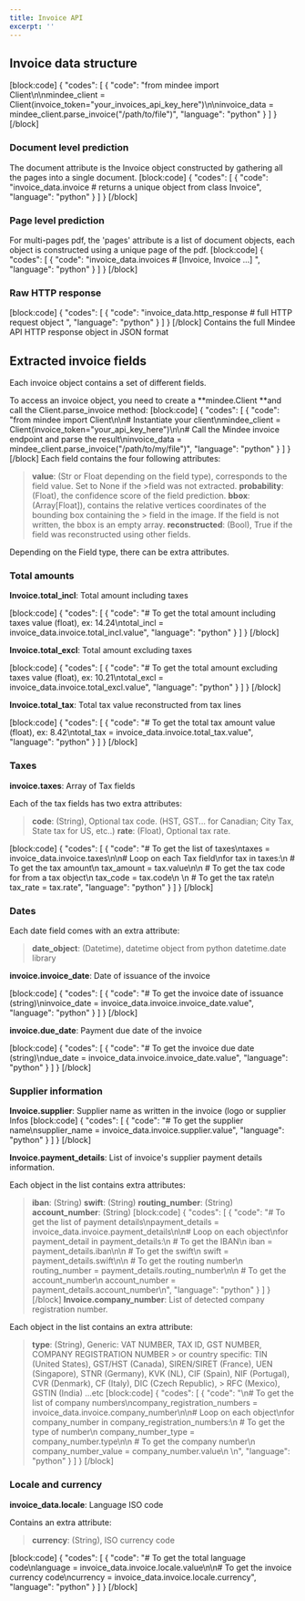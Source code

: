 ```yaml
---
title: Invoice API
excerpt: ''
---
```


## Invoice data structure
[block:code]
{
  "codes": [
    {
      "code": "from mindee import Client\n\nmindee_client = Client(invoice_token=\"your_invoices_api_key_here\")\n\ninvoice_data = mindee_client.parse_invoice(\"/path/to/file\")",
      "language": "python"
    }
  ]
}
[/block]
### Document level prediction

The document attribute is the Invoice object constructed by gathering all the pages into a single document.
[block:code]
{
  "codes": [
    {
      "code": "invoice_data.invoice # returns a unique object from class Invoice",
      "language": "python"
    }
  ]
}
[/block]

### Page level prediction

For multi-pages pdf, the 'pages' attribute is a list of document objects, each object is constructed using a unique page of the pdf.
[block:code]
{
  "codes": [
    {
      "code": "invoice_data.invoices # [Invoice, Invoice ...] ",
      "language": "python"
    }
  ]
}
[/block]
### Raw HTTP response
[block:code]
{
  "codes": [
    {
      "code": "invoice_data.http_response # full HTTP request object ",
      "language": "python"
    }
  ]
}
[/block]
Contains the full Mindee API HTTP response object in JSON format


## Extracted invoice fields

Each invoice object contains a set of different fields.


To access an invoice object, you need to create a **mindee.Client **and call the Client.parse_invoice method:
[block:code]
{
  "codes": [
    {
      "code": "from mindee import Client\n\n# Instantiate your client\nmindee_client = Client(invoice_token=\"your_api_key_here\")\n\n# Call the Mindee invoice endpoint and parse the result\ninvoice_data = mindee_client.parse_invoice(\"/path/to/my/file\")",
      "language": "python"
    }
  ]
}
[/block]
Each field contains the four following attributes:


> **value**: (Str or Float depending on the field type), corresponds to the field value. Set to None if the >field was not extracted.
> **probability**: (Float), the confidence score of the field prediction.
> **bbox**: (Array[Float]), contains the relative vertices coordinates of the bounding box containing the > field in the image. If the field is not written, the bbox is an empty array. 
> **reconstructed**: (Bool), True if the field was reconstructed using other fields.

Depending on the Field type, there can be extra attributes.


### Total amounts
 

 **Invoice.total_incl**: Total amount including taxes

[block:code]
{
  "codes": [
    {
      "code": "# To get the total amount including taxes value (float), ex: 14.24\ntotal_incl = invoice_data.invoice.total_incl.value",
      "language": "python"
    }
  ]
}
[/block]
 

 **Invoice.total_excl**: Total amount excluding taxes

[block:code]
{
  "codes": [
    {
      "code": "# To get the total amount excluding taxes value (float), ex: 10.21\ntotal_excl = invoice_data.invoice.total_excl.value",
      "language": "python"
    }
  ]
}
[/block]
 

**Invoice.total_tax**: Total tax value reconstructed from tax lines


[block:code]
{
  "codes": [
    {
      "code": "# To get the total tax amount value (float), ex: 8.42\ntotal_tax = invoice_data.invoice.total_tax.value",
      "language": "python"
    }
  ]
}
[/block]
 
### Taxes
 

**invoice.taxes**: Array of Tax fields

Each of the tax fields has two extra attributes:


> **code**: (String), Optional tax code. (HST, GST... for Canadian; City Tax, State tax for US, etc..)
> **rate**: (Float), Optional tax rate.

[block:code]
{
  "codes": [
    {
      "code": "# To get the list of taxes\ntaxes = invoice_data.invoice.taxes\n\n# Loop on each Tax field\nfor tax in taxes:\n   # To get the tax amount\n   tax_amount = tax.value\n\n   # To get the tax code for from a tax object\n   tax_code = tax.code\n  \n   # To get the tax rate\n   tax_rate = tax.rate",
      "language": "python"
    }
  ]
}
[/block]
### Dates
 

Each date field comes with an extra attribute:

> **date_object**: (Datetime), datetime object from python datetime.date library
 

 **invoice.invoice_date**: Date of issuance of the invoice

[block:code]
{
  "codes": [
    {
      "code": "# To get the invoice date of issuance (string)\ninvoice_date = invoice_data.invoice.invoice_date.value",
      "language": "python"
    }
  ]
}
[/block]
 

**invoice.due_date**: Payment due date of the invoice

[block:code]
{
  "codes": [
    {
      "code": "# To get the invoice due date (string)\ndue_date = invoice_data.invoice.invoice_date.value",
      "language": "python"
    }
  ]
}
[/block]
### Supplier information
 

 **Invoice.supplier**: Supplier name as written in the invoice (logo or supplier Infos
[block:code]
{
  "codes": [
    {
      "code": "# To get the supplier name\nsupplier_name = invoice_data.invoice.supplier.value",
      "language": "python"
    }
  ]
}
[/block]
 

**Invoice.payment_details**: List of invoice's supplier payment details information.

Each object in the list contains extra attributes:

> **iban**: (String)
> **swift**: (String)
> **routing_number**: (String)
> **account_number**: (String)
[block:code]
{
  "codes": [
    {
      "code": "# To get the list of payment details\npayment_details = invoice_data.invoice.payment_details\n\n# Loop on each object\nfor payment_detail in payment_details:\n   # To get the IBAN\n   iban = payment_details.iban\n\n   # To get the swift\n   swift = payment_details.swift\n\n   # To get the routing number\n   routing_number = payment_details.routing_number\n\n   # To get the account_number\n   account_number = payment_details.account_number\n",
      "language": "python"
    }
  ]
}
[/block]
**Invoice.company_number**:  List of detected company registration number.

Each object in the list contains an extra attribute:

> **type**: (String), Generic: VAT NUMBER, TAX ID, GST NUMBER, COMPANY REGISTRATION NUMBER > or country specific: TIN (United States), GST/HST (Canada), SIREN/SIRET (France), UEN (Singapore), 
> STNR (Germany), KVK (NL), CIF (Spain), NIF (Portugal), CVR (Denmark), CF (Italy), DIC (Czech Republic), > RFC (Mexico), GSTIN (India) ...etc
[block:code]
{
  "codes": [
    {
      "code": "\n# To get the list of company numbers\ncompany_registration_numbers = invoice_data.invoice.company_number\n\n# Loop on each object\nfor company_number in company_registration_numbers:\n   # To get the type of number\n   company_number_type = company_number.type\n\n   # To get the company number\n   company_number_value = company_number.value\n \n",
      "language": "python"
    }
  ]
}
[/block]
### Locale and currency
 

**invoice_data.locale**: Language ISO code

Contains an extra attribute:
> **currency**: (String), ISO currency code

[block:code]
{
  "codes": [
    {
      "code": "# To get the total language code\nlanguage = invoice_data.invoice.locale.value\n\n# To get the invoice currency code\ncurrency = invoice_data.invoice.locale.currency",
      "language": "python"
    }
  ]
}
[/block]